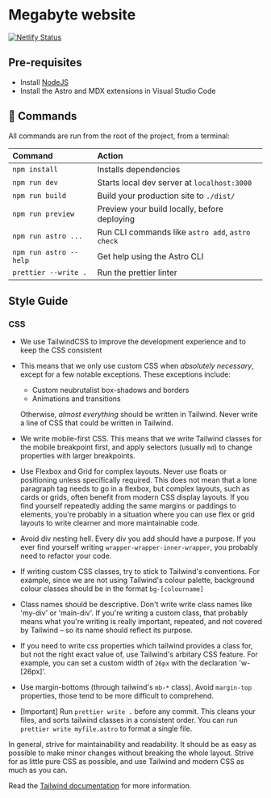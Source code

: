 # Megabyte website

[![Netlify Status](https://api.netlify.com/api/v1/badges/0a2fff49-4374-4956-bb9d-065c32c4c98c/deploy-status)](https://app.netlify.com/sites/megabyte-website/deploys)

## Pre-requisites

* Install [NodeJS](https://nodejs.org/en/download)
* Install the Astro and MDX extensions in Visual Studio Code

## 🧞 Commands

All commands are run from the root of the project, from a terminal:

| Command                | Action                                           |
| :--------------------- | :----------------------------------------------- |
| `npm install`          | Installs dependencies                            |
| `npm run dev`          | Starts local dev server at `localhost:3000`      |
| `npm run build`        | Build your production site to `./dist/`          |
| `npm run preview`      | Preview your build locally, before deploying     |
| `npm run astro ...`    | Run CLI commands like `astro add`, `astro check` |
| `npm run astro --help` | Get help using the Astro CLI                     |
| `prettier --write .`   | Run the prettier linter                          |

## Style Guide

### CSS

* We use TailwindCSS to improve the development experience and to keep the CSS consistent

* This means that we only use custom CSS when _absolutely necessary_, except for a few notable exceptions. These exceptions include:
  * Custom neubrutalist box-shadows and borders
  * Animations and transitions

   Otherwise, _almost everything_ should be written in Tailwind. Never write a line of CSS that could be written in Tailwind.

* We write mobile-first CSS. This means that we write Tailwind classes for the mobile breakpoint first, and apply selectors (usually `md`) to change properties with larger breakpoints.

* Use Flexbox and Grid for complex layouts. Never use floats or positioning unless specifically required. This does not mean that a lone paragraph tag needs to go in a flexbox, but complex layouts, such as cards or grids, often benefit from modern CSS display layouts. If you find yourself repeatedly adding the same margins or paddings to elements, you're probably in a situation where you can use flex or grid layouts to write clearner and more maintainable code.

* Avoid div nesting hell. Every div you add should have a purpose. If you ever find yourself writing `wrapper-wrapper-inner-wrapper`, you probably need to refactor your code.

* If writing custom CSS classes, try to stick to Tailwind's conventions. For example, since we are not using Tailwind's colour palette, background colour classes should be in the format `bg-[colourname]`

* Class names should be descriptive. Don't write write class names like 'my-div' or 'main-div'. If you're writing a custom class, that probably means what you're writing is really important, repeated, and not covered by Tailwind – so its name should reflect its purpose.

* If you need to write css properties which tailwind provides a class for, but not the right exact value of, use Tailwind's arbitary CSS feature. For example, you can set a custom width of `26px` with the declaration 'w-[26px]'.

* Use margin-bottoms (through tailwind's `mb-*` class). Avoid `margin-top` properties, those tend to be more difficult to comprehend.

* \[Important] Run `prettier write .` before any commit. This cleans your files, and sorts tailwind classes in a consistent order. You can run `prettier write myfile.astro` to format a single file.

 In general, strive for maintainability and readability. It should be as easy as possible to make minor changes without breaking the whole layout. Strive for as little pure CSS as possible, and use Tailwind and modern CSS as much as you can.

Read the [Tailwind documentation](https://tailwindcss.com/docs) for more information.
